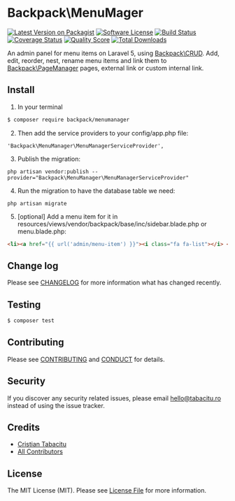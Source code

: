 # Backpack\MenuMager

[![Latest Version on Packagist][ico-version]][link-packagist]
[![Software License][ico-license]](LICENSE.md)
[![Build Status][ico-travis]][link-travis]
[![Coverage Status][ico-scrutinizer]][link-scrutinizer]
[![Quality Score][ico-code-quality]][link-code-quality]
[![Total Downloads][ico-downloads]][link-downloads]

An admin panel for menu items on Laravel 5, using [Backpack\CRUD](https://github.com/Laravel-Backpack/crud). Add, edit, reorder, nest, rename menu items and link them to [Backpack\PageManager](https://github.com/Laravel-Backpack/pagemanager) pages, external link or custom internal link.

## Install

1) In your terminal

``` bash
$ composer require backpack/menumanager
```

2) Then add the service providers to your config/app.php file:

```
'Backpack\MenuManager\MenuManagerServiceProvider',
```

3) Publish the migration:

```
php artisan vendor:publish --provider="Backpack\MenuManager\MenuManagerServiceProvider"
```

4) Run the migration to have the database table we need:

```
php artisan migrate
```

5) [optional] Add a menu item for it in resources/views/vendor/backpack/base/inc/sidebar.blade.php or menu.blade.php:

```html
<li><a href="{{ url('admin/menu-item') }}"><i class="fa fa-list"></i> <span>Menu</span></a></li>
```


## Change log

Please see [CHANGELOG](CHANGELOG.md) for more information what has changed recently.

## Testing

``` bash
$ composer test
```

## Contributing

Please see [CONTRIBUTING](CONTRIBUTING.md) and [CONDUCT](CONDUCT.md) for details.

## Security

If you discover any security related issues, please email hello@tabacitu.ro instead of using the issue tracker.

## Credits

- [Cristian Tabacitu][link-author]
- [All Contributors][link-contributors]

## License

The MIT License (MIT). Please see [License File](LICENSE.md) for more information.

[ico-version]: https://img.shields.io/packagist/v/backpack/MenuMager.svg?style=flat-square
[ico-license]: https://img.shields.io/badge/license-MIT-brightgreen.svg?style=flat-square
[ico-travis]: https://img.shields.io/travis/Laravel-Backpack/MenuMager/master.svg?style=flat-square
[ico-scrutinizer]: https://img.shields.io/scrutinizer/coverage/g/Laravel-Backpack/MenuMager.svg?style=flat-square
[ico-code-quality]: https://img.shields.io/scrutinizer/g/Laravel-Backpack/MenuMager.svg?style=flat-square
[ico-downloads]: https://img.shields.io/packagist/dt/backpack/MenuMager.svg?style=flat-square

[link-packagist]: https://packagist.org/packages/backpack/MenuMager
[link-travis]: https://travis-ci.org/Laravel-Backpack/MenuMager
[link-scrutinizer]: https://scrutinizer-ci.com/g/Laravel-Backpack/MenuMager/code-structure
[link-code-quality]: https://scrutinizer-ci.com/g/Laravel-Backpack/MenuMager
[link-downloads]: https://packagist.org/packages/backpack/MenuMager
[link-author]: https://github.com/tabacitu
[link-contributors]: ../../contributors
